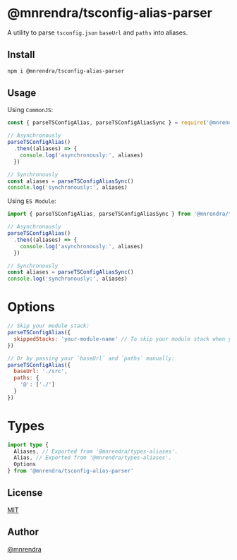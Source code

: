 # @mnrendra/tsconfig-alias-parser
A utility to parse `tsconfig.json` `baseUrl` and `paths` into aliases.

## Install
```bash
npm i @mnrendra/tsconfig-alias-parser
```

## Usage

Using `CommonJS`:
```javascript
const { parseTSConfigAlias, parseTSConfigAliasSync } = require('@mnrendra/tsconfig-alias-parser')

// Asynchronously
parseTSConfigAlias()
  .then((aliases) => {
    console.log('asynchronously:', aliases)
  })

// Synchronously
const aliases = parseTSConfigAliasSync()
console.log('synchronously:', aliases)
```

Using `ES Module`:
```javascript
import { parseTSConfigAlias, parseTSConfigAliasSync } from '@mnrendra/tsconfig-alias-parser'

// Asynchronously
parseTSConfigAlias()
  .then((aliases) => {
    console.log('asynchronously:', aliases)
  })

// Synchronously
const aliases = parseTSConfigAliasSync()
console.log('synchronously:', aliases)
```

# Options
```javascript
// Skip your module stack:
parseTSConfigAlias({
  skippedStacks: 'your-module-name' // To skip your module stack when you want to publish your package and allow your consumer's `tsconfig.json` to be read.
})

// Or by passing your `baseUrl` and `paths` manually:
parseTSConfigAlias({
  baseUrl: './src',
  paths: {
    '@': ['./']
  }
})
```

# Types
```typescript
import type {
  Aliases, // Exported from '@mnrendra/types-aliases'.
  Alias, // Exported from '@mnrendra/types-aliases'.
  Options
} from '@mnrendra/tsconfig-alias-parser'
```

## License
[MIT](https://github.com/mnrendra/tsconfig-alias-parser/blob/HEAD/LICENSE)

## Author
[@mnrendra](https://github.com/mnrendra)

